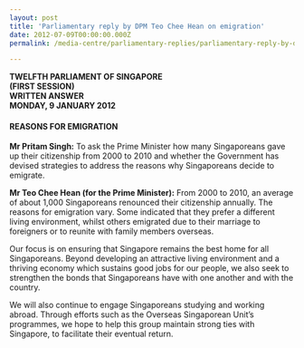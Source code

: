 ```yaml
---
layout: post
title: 'Parliamentary reply by DPM Teo Chee Hean on emigration'
date: 2012-07-09T00:00:00.000Z
permalink: /media-centre/parliamentary-replies/parliamentary-reply-by-dpm-teo-chee-hean-on-9-jan-2012

---
```




**TWELFTH PARLIAMENT OF SINGAPORE  
(FIRST SESSION)  
WRITTEN ANSWER  
MONDAY, 9 JANUARY 2012**  


#### **REASONS FOR EMIGRATION**

**Mr Pritam Singh:**
To ask the Prime Minister how many Singaporeans gave up their citizenship from 2000 to 2010 and whether the Government has devised strategies to address the reasons why Singaporeans decide to emigrate.

**Mr Teo Chee Hean (for the Prime Minister):** 
From 2000 to 2010, an average of about 1,000 Singaporeans renounced their citizenship annually. The reasons for emigration vary. Some indicated that they prefer a different living environment, whilst others emigrated due to their marriage to foreigners or to reunite with family members overseas.

Our focus is on ensuring that Singapore remains the best home for all Singaporeans. Beyond developing an attractive living environment and a thriving economy which sustains good jobs for our people, we also seek to strengthen the bonds that Singaporeans have with one another and with the country.

We will also continue to engage Singaporeans studying and working abroad. Through efforts such as the Overseas Singaporean Unit’s programmes, we hope to help this group maintain strong ties with Singapore, to facilitate their eventual return.

